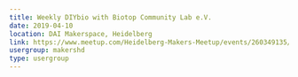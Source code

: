```yaml
---
title: Weekly DIYbio with Biotop Community Lab e.V.
date: 2019-04-10
location: DAI Makerspace, Heidelberg
link: https://www.meetup.com/Heidelberg-Makers-Meetup/events/260349135/
usergroup: makershd
type: usergroup
---
```

